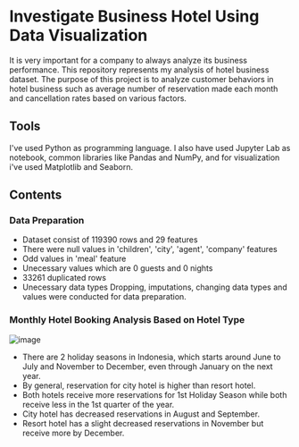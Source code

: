 # Investigate Business Hotel Using Data Visualization
It is very important for a company to always analyze its business performance. This repository represents my analysis of hotel business dataset. The purpose of this project is to analyze customer behaviors in hotel business such as average number of reservation made each month and cancellation rates based on various factors.
## Tools
I've used Python as programming language. I also have used Jupyter Lab as notebook, common libraries like Pandas and NumPy, and for visualization i've used Matplotlib and Seaborn. 

## Contents
### Data Preparation
* Dataset consist of 119390 rows and 29 features
* There were null values in 'children', 'city', 'agent', 'company' features
* Odd values in 'meal' feature
* Unecessary values which are 0 guests and 0 nights
* 33261 duplicated rows
* Unecessary data types
Dropping, imputations, changing data types and values were conducted for data preparation.
### Monthly Hotel Booking Analysis Based on Hotel Type
![image](https://user-images.githubusercontent.com/108931989/183958020-f05d642e-1923-40b2-a011-1a00f3326d05.png)
* There are 2 holiday seasons in Indonesia, which starts around June to July and November to December, even through January on the next year.
* By general, reservation for city hotel is higher than resort hotel.
* Both hotels receive more reservations for 1st Holiday Season while both receive less in the 1st quarter of the year.
* City hotel has decreased reservations in August and September.
* Resort hotel has a slight decreased reservations in November but receive more by December.


